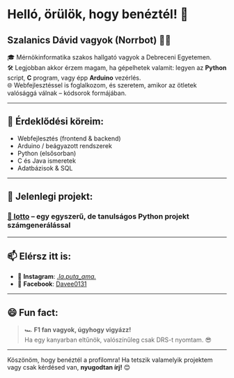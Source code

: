 # Helló, örülök, hogy benéztél! 👋  
## Szalanics Dávid vagyok (Norrbot) 👨‍💻

🎓 Mérnökinformatika szakos hallgató vagyok a Debreceni Egyetemen.  
🛠️ Legjobban akkor érzem magam, ha gépelhetek valamit: legyen az **Python** script, **C** program, vagy épp **Arduino** vezérlés.  
🌐 Webfejlesztéssel is foglalkozom, és szeretem, amikor az ötletek valósággá válnak – kódsorok formájában.

---

## 🧠 Érdeklődési köreim:
- Webfejlesztés (frontend & backend)
- Arduino / beágyazott rendszerek
- Python (elsősorban)
- C és Java ismeretek
- Adatbázisok & SQL

---

## 🔭 Jelenlegi projekt:
### [🎲 lotto](https://github.com/Norrbot/lotto) – egy egyszerű, de tanulságos Python projekt számgenerálással

---

## 📫 Elérsz itt is:
- 📸 **Instagram**: [_.la.puta_ama._](https://www.instagram.com/_.la.puta_ama._)
- 📘 **Facebook**: [Davee0131](https://www.facebook.com/Davee0131)

---

## 😄 Fun fact:
> 🏎️ **F1 fan vagyok, úgyhogy vigyázz!**  
> Ha egy kanyarban eltűnök, valószínűleg csak DRS-t nyomtam. 😎

---

Köszönöm, hogy benéztél a profilomra! Ha tetszik valamelyik projektem vagy csak kérdésed van, **nyugodtan írj!** 😊
